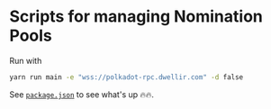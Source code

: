 # Scripts for managing Nomination Pools

Run with 
```bash
yarn run main -e "wss://polkadot-rpc.dwellir.com" -d false
```

See [`package.json`](./package.json) to see what's up 🔥🔥.

